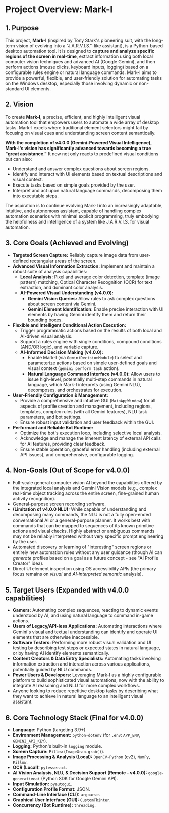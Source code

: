 # Project Overview: Mark-I

## 1. Purpose

This project, **Mark-I** (inspired by Tony Stark's pioneering suit, with the long-term vision of evolving into a "J.A.R.V.I.S."-like assistant), is a Python-based desktop automation tool. It is designed to **capture and analyze specific regions of the screen in real-time**, extract information using both local computer vision techniques and advanced AI (Google Gemini), and then perform actions (mouse clicks, keyboard inputs, logging) based on a configurable rules engine or natural language commands. Mark-I aims to provide a powerful, flexible, and user-friendly solution for automating tasks on the Windows desktop, especially those involving dynamic or non-standard UI elements.

## 2. Vision

To create **Mark-I**, a precise, efficient, and highly intelligent visual automation tool that empowers users to automate a wide array of desktop tasks. Mark-I excels where traditional element selectors might fail by focusing on visual cues and understanding screen content semantically.

**With the completion of v4.0.0 (Gemini-Powered Visual Intelligence), Mark-I's vision has significantly advanced towards becoming a true "great assistance."** It now not only reacts to predefined visual conditions but can also:
*   Understand and answer complex questions about screen regions.
*   Identify and interact with UI elements based on textual descriptions and visual context.
*   Execute tasks based on simple goals provided by the user.
*   Interpret and act upon natural language commands, decomposing them into executable steps.

The aspiration is to continue evolving Mark-I into an increasingly adaptable, intuitive, and autonomous assistant, capable of handling complex automation scenarios with minimal explicit programming, truly embodying the helpfulness and intelligence of a system like J.A.R.V.I.S. for visual automation.

## 3. Core Goals (Achieved and Evolving)

*   **Targeted Screen Capture:** Reliably capture image data from user-defined rectangular areas of the screen.
*   **Advanced Visual Information Extraction:** Implement and maintain a robust suite of analysis capabilities:
    *   **Local Analysis:** Pixel and average color detection, template (image pattern) matching, Optical Character Recognition (OCR) for text extraction, and dominant color analysis.
    *   **AI-Powered Visual Understanding (v4.0.0):**
        *   **Gemini Vision Queries:** Allow rules to ask complex questions about screen content via Gemini.
        *   **Gemini Element Identification:** Enable precise interaction with UI elements by having Gemini identify them and return their bounding boxes.
*   **Flexible and Intelligent Conditional Action Execution:**
    *   Trigger programmatic actions based on the results of both local and AI-driven visual analysis.
    *   Support a rules engine with single conditions, compound conditions (AND/OR logic), and variable capture.
    *   **AI-Informed Decision Making (v4.0.0):**
        *   Enable Mark-I (via `GeminiDecisionModule`) to select and parameterize actions based on simple user-defined goals and visual context (`gemini_perform_task` action).
        *   **Natural Language Command Interface (v4.0.0):** Allow users to issue high-level, potentially multi-step commands in natural language, which Mark-I interprets (using Gemini NLU), decomposes, and orchestrates for execution.
*   **User-Friendly Configuration & Management:**
    *   Provide a comprehensive and intuitive GUI (`MainAppWindow`) for all aspects of profile creation and management, including regions, templates, complex rules (with all Gemini features), NLU task parameters, and bot settings.
    *   Ensure robust input validation and user feedback within the GUI.
*   **Performant and Reliable Bot Runtime:**
    *   Optimize the bot's execution loop, including selective local analysis.
    *   Acknowledge and manage the inherent latency of external API calls for AI features, providing clear feedback.
    *   Ensure stable operation, graceful error handling (including external API issues), and comprehensive, configurable logging.

## 4. Non-Goals (Out of Scope for v4.0.0)

*   Full-scale general computer vision AI beyond the capabilities offered by the integrated local analysis and Gemini Vision models (e.g., complex real-time object tracking across the entire screen, fine-grained human activity recognition).
*   General-purpose screen recording software.
*   **(Limitation of v4.0.0 NLU):** While capable of understanding and decomposing many commands, the NLU is not a fully open-ended conversational AI or a general-purpose planner. It works best with commands that can be mapped to sequences of its known primitive actions and visual checks. Highly abstract or ambiguous commands may not be reliably interpreted without very specific prompt engineering by the user.
*   Automated discovery or learning of "interesting" screen regions or entirely new automation rules without any user guidance (though AI can *generate* profiles based on a goal as a future concept - see "AI Profile Creator" idea).
*   Direct UI element inspection using OS accessibility APIs (the primary focus remains on *visual* and *AI-interpreted semantic* analysis).

## 5. Target Users (Expanded with v4.0.0 capabilities)

*   **Gamers:** Automating complex sequences, reacting to dynamic events understood by AI, and using natural language to command in-game actions.
*   **Users of Legacy/API-less Applications:** Automating interactions where Gemini's visual and textual understanding can identify and operate UI elements that are otherwise inaccessible.
*   **Software Testers:** Performing more robust visual validation and UI testing by describing test steps or expected states in natural language, or by having AI identify elements semantically.
*   **Content Creators & Data Entry Specialists:** Automating tasks involving information extraction and interaction across various applications, potentially guided by NLU commands.
*   **Power Users & Developers:** Leveraging Mark-I as a highly configurable platform to build sophisticated visual automations, now with the ability to integrate AI reasoning and NLU for more complex workflows.
*   Anyone looking to reduce repetitive desktop tasks by describing what they want to achieve in natural language to an intelligent visual assistant.

## 6. Core Technology Stack (Final for v4.0.0)

*   **Language:** Python (targeting 3.9+)
*   **Environment Management:** `python-dotenv` (for `.env`: `APP_ENV`, `GEMINI_API_KEY`).
*   **Logging:** Python's built-in `logging` module.
*   **Screen Capture:** `Pillow` (`ImageGrab.grab()`).
*   **Image Processing & Analysis (Local):** `OpenCV-Python` (cv2), `NumPy`, `Pillow`.
*   **OCR (Local):** `pytesseract`.
*   **AI Vision Analysis, NLU, & Decision Support (Remote - v4.0.0):** `google-generativeai` (Python SDK for Google Gemini API).
*   **Input Simulation:** `pyautogui`.
*   **Configuration Profile Format:** JSON.
*   **Command-Line Interface (CLI):** `argparse`.
*   **Graphical User Interface (GUI):** `CustomTkinter`.
*   **Concurrency (Bot Runtime):** `threading`.